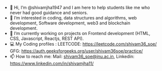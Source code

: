- 👋 Hi, I’m @shivamjha1947 and I am here to help students like me who never had good guidance and seniors.
- 👀 I’m interested in coding, data structures and algorithms, web development, Software development, web3 and blockchain development.
- 🌱 I’m currently working on projects on Frontend development (HTML, CSS, Javascript, Reactjs, REST API).
- 💻 My Coding profiles : LEETCODE:  https://leetcode.com/shivam36_soe/   GFG: https://auth.geeksforgeeks.org/user/shivam36soe/practice/
- 📫 How to reach me: Mail: shivam36_soe@jnu.ac.in, Linkedin: https://www.linkedin.com/in/shivamjha11/

<!---
shivamjha1947/shivamjha1947 is a ✨ special ✨ repository because its `README.md` (this file) appears on your GitHub profile.
You can click the Preview link to take a look at your changes.
--->
